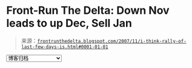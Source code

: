 <!--yml

分类: 未分类

日期: 2024 年 5 月 12 日 23:40:24

-->

# Front-Run The Delta: Down Nov leads to up Dec, Sell Jan

> 来源：[`frontrunthedelta.blogspot.com/2007/11/i-think-rally-of-last-few-days-is.html#0001-01-01`](https://frontrunthedelta.blogspot.com/2007/11/i-think-rally-of-last-few-days-is.html#0001-01-01)

<select id="BlogArchive1_ArchiveMenu"><option value="">博客归档</option> <option value="https://frontrunthedelta.blogspot.com/2014/04/">2014 年 4 月（2）</option> <option value="https://frontrunthedelta.blogspot.com/2012/10/">2012 年 10 月（1）</option> <option value="https://frontrunthedelta.blogspot.com/2012/09/">2012 年 9 月（1）</option> <option value="https://frontrunthedelta.blogspot.com/2012/08/">2012 年 8 月（2）</option> <option value="https://frontrunthedelta.blogspot.com/2012/07/">2012 年 7 月（5）</option> <option value="https://frontrunthedelta.blogspot.com/2012/06/">2012 年 6 月（3）</option> <option value="https://frontrunthedelta.blogspot.com/2012/05/">2012 年 5 月（4）</option> <option value="https://frontrunthedelta.blogspot.com/2012/04/">2012 年 4 月（3）</option> <option value="https://frontrunthedelta.blogspot.com/2012/03/">2012 年 3 月（1）</option> <option value="https://frontrunthedelta.blogspot.com/2012/02/">2012 年 2 月（4）</option> <option value="https://frontrunthedelta.blogspot.com/2012/01/">2012 年 1 月（5）</option> <option value="https://frontrunthedelta.blogspot.com/2011/12/">2011 年 12 月（2）</option> <option value="https://frontrunthedelta.blogspot.com/2011/11/">2011 年 11 月（3）</option> <option value="https://frontrunthedelta.blogspot.com/2011/10/">2011 年 10 月（4）</option> <option value="https://frontrunthedelta.blogspot.com/2011/09/">2011 年 09 月（16）</option> <option value="https://frontrunthedelta.blogspot.com/2011/08/">2011 年 08 月（9）</option> <option value="https://frontrunthedelta.blogspot.com/2011/07/">2011 年 07 月（13）</option> <option value="https://frontrunthedelta.blogspot.com/2011/06/">2011 年 06 月（4）</option> <option value="https://frontrunthedelta.blogspot.com/2009/01/">2009 年 01 月（1）</option> <option value="https://frontrunthedelta.blogspot.com/2008/11/">2008 年 11 月（3）</option> <option value="https://frontrunthedelta.blogspot.com/2008/10/">2008 年 10 月（4）</option> <option value="https://frontrunthedelta.blogspot.com/2008/08/">2008 年 08 月（3）</option> <option value="https://frontrunthedelta.blogspot.com/2008/04/">2008 年 04 月（1）</option> <option value="https://frontrunthedelta.blogspot.com/2008/03/">2008 年 03 月（3）</option> <option value="https://frontrunthedelta.blogspot.com/2008/02/">2008 年 02 月（2）</option> <option value="https://frontrunthedelta.blogspot.com/2008/01/">2008 年 01 月（3）</option> <option value="https://frontrunthedelta.blogspot.com/2007/12/">2007 年 12 月（3）</option> <option value="https://frontrunthedelta.blogspot.com/2007/11/">2007 年 11 月（11）</option> <option value="https://frontrunthedelta.blogspot.com/2007/10/">2007 年 10 月（20）</option></select>
